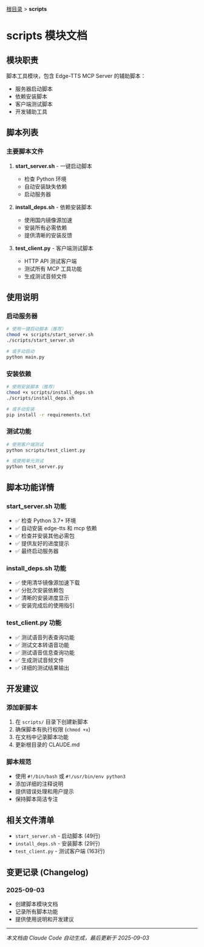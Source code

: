 [根目录](../CLAUDE.md) > **scripts**

# scripts 模块文档

## 模块职责

脚本工具模块，包含 Edge-TTS MCP Server 的辅助脚本：
- 服务器启动脚本
- 依赖安装脚本  
- 客户端测试脚本
- 开发辅助工具

## 脚本列表

### 主要脚本文件

1. **start_server.sh** - 一键启动脚本
   - 检查 Python 环境
   - 自动安装缺失依赖
   - 启动服务器

2. **install_deps.sh** - 依赖安装脚本
   - 使用国内镜像源加速
   - 安装所有必需依赖
   - 提供清晰的安装反馈

3. **test_client.py** - 客户端测试脚本
   - HTTP API 测试客户端
   - 测试所有 MCP 工具功能
   - 生成测试音频文件

## 使用说明

### 启动服务器
```bash
# 使用一键启动脚本（推荐）
chmod +x scripts/start_server.sh
./scripts/start_server.sh

# 或手动启动
python main.py
```

### 安装依赖
```bash
# 使用安装脚本（推荐）
chmod +x scripts/install_deps.sh
./scripts/install_deps.sh

# 或手动安装
pip install -r requirements.txt
```

### 测试功能
```bash
# 使用客户端测试
python scripts/test_client.py

# 或使用单元测试
python test_server.py
```

## 脚本功能详情

### start_server.sh 功能
- ✅ 检查 Python 3.7+ 环境
- ✅ 自动安装 edge-tts 和 mcp 依赖
- ✅ 检查并安装其他必需包
- ✅ 提供友好的进度提示
- ✅ 最终启动服务器

### install_deps.sh 功能  
- ✅ 使用清华镜像源加速下载
- ✅ 分批次安装依赖包
- ✅ 清晰的安装进度显示
- ✅ 安装完成后的使用指引

### test_client.py 功能
- ✅ 测试语音列表查询功能
- ✅ 测试文本转语音功能
- ✅ 测试语音信息查询功能
- ✅ 生成测试音频文件
- ✅ 详细的测试结果输出

## 开发建议

### 添加新脚本
1. 在 `scripts/` 目录下创建新脚本
2. 确保脚本有执行权限 (`chmod +x`)
3. 在文档中记录脚本功能
4. 更新根目录的 CLAUDE.md

### 脚本规范
- 使用 `#!/bin/bash` 或 `#!/usr/bin/env python3`
- 添加详细的注释说明
- 提供错误处理和用户提示
- 保持脚本简洁专注

## 相关文件清单

- `start_server.sh` - 启动脚本 (49行)
- `install_deps.sh` - 安装脚本 (29行)  
- `test_client.py` - 测试客户端 (163行)

## 变更记录 (Changelog)

### 2025-09-03
- 创建脚本模块文档
- 记录所有脚本功能
- 提供使用说明和开发建议

---

*本文档由 Claude Code 自动生成，最后更新于 2025-09-03*